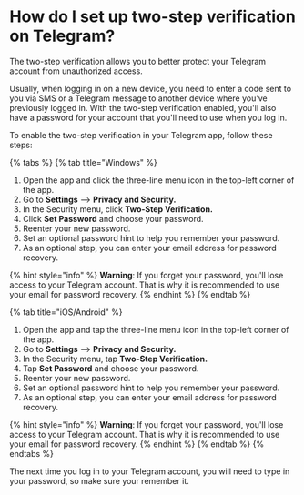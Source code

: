 # How do I set up two-step verification on Telegram?

The two-step verification allows you to better protect your Telegram account from unauthorized access.

Usually, when logging in on a new device, you need to enter a code sent to you via SMS or a Telegram message to another device where you’ve previously logged in. With the two-step verification enabled, you'll also have a password for your account that you'll need to use when you log in.

To enable the two-step verification in your Telegram app, follow these steps:

{% tabs %}
{% tab title="Windows" %}
1. Open the app and click the three-line menu icon in the top-left corner of the app.
2. Go to **Settings** —> **Privacy and Security.**
3. In the Security menu, click **Two-Step Verification.**
4. Click **Set Password** and choose your password.
5. Reenter your new password.
6. Set an optional password hint to help you remember your password.
7. As an optional step, you can enter your email address for password recovery.

{% hint style="info" %}
**Warning**: If you forget your password, you'll lose access to your Telegram account. That is why it is recommended to use your email for password recovery.
{% endhint %}
{% endtab %}

{% tab title="iOS/Android" %}
1. Open the app and tap the three-line menu icon in the top-left corner of the app.
2. Go to **Settings** —> **Privacy and Security.**
3. In the Security menu, tap **Two-Step Verification.**
4. Tap **Set Password** and choose your password.
5. Reenter your new password.
6. Set an optional password hint to help you remember your password.
7. As an optional step, you can enter your email address for password recovery.

{% hint style="info" %}
**Warning**: If you forget your password, you'll lose access to your Telegram account. That is why it is recommended to use your email for password recovery.
{% endhint %}
{% endtab %}
{% endtabs %}

The next time you log in to your Telegram account, you will need to type in your password, so make sure your remember it.
